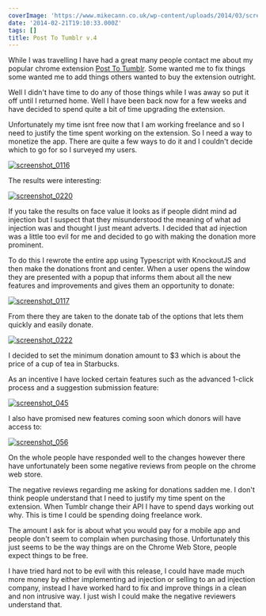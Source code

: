 ```yaml
---
coverImage: 'https://www.mikecann.co.uk/wp-content/uploads/2014/03/screenshot_045.png'
date: '2014-02-21T19:10:33.000Z'
tags: []
title: Post To Tumblr v.4
---
```


While I was travelling I have had a great many people contact me about my popular chrome extension [Post To Tumblr](https://chrome.google.com/webstore/detail/post-to-tumblr/dbpicbbcpanckagpdjflgojlknomoiah?hl=en). Some wanted me to fix things some wanted me to add things others wanted to buy the extension outright.

<!-- more -->

Well I didn't have time to do any of those things while I was away so put it off until I returned home. Well I have been back now for a few weeks and have decided to spend quite a bit of time upgrading the extension.

Unfortunately my time isnt free now that I am working freelance and so I need to justify the time spent working on the extension. So I need a way to monetize the app. There are quite a few ways to do it and I couldn't decide which to go for so I surveyed my users.

[![screenshot_0116](https://www.mikecann.co.uk/wp-content/uploads/2014/03/screenshot_0116.png)](https://www.mikecann.co.uk/wp-content/uploads/2014/03/screenshot_0116.png)

The results were interesting:

[![screenshot_0220](https://www.mikecann.co.uk/wp-content/uploads/2014/03/screenshot_0220.png)](https://www.mikecann.co.uk/wp-content/uploads/2014/03/screenshot_0220.png)

If you take the results on face value it looks as if people didnt mind ad injection but I suspect that they misunderstood the meaning of what ad injection was and thought I just meant adverts. I decided that ad injection was a little too evil for me and decided to go with making the donation more prominent.

To do this I rewrote the entire app using Typescript with KnockoutJS and then make the donations front and center. When a user opens the window they are presented with a popup that informs them about all the new features and improvements and gives them an opportunity to donate:

[![screenshot_0117](https://www.mikecann.co.uk/wp-content/uploads/2014/03/screenshot_0117.png)](https://www.mikecann.co.uk/wp-content/uploads/2014/03/screenshot_0117.png)

From there they are taken to the donate tab of the options that lets them quickly and easily donate.

[![screenshot_0222](https://www.mikecann.co.uk/wp-content/uploads/2014/03/screenshot_0222.png)](https://www.mikecann.co.uk/wp-content/uploads/2014/03/screenshot_0222.png)

I decided to set the minimum donation amount to \$3 which is about the price of a cup of tea in Starbucks.

As an incentive I have locked certain features such as the advanced 1-click process and a suggestion submission feature:

[![screenshot_045](https://www.mikecann.co.uk/wp-content/uploads/2014/03/screenshot_045.png)](https://www.mikecann.co.uk/wp-content/uploads/2014/03/screenshot_045.png)

I also have promised new features coming soon which donors will have access to:

[![screenshot_056](https://www.mikecann.co.uk/wp-content/uploads/2014/03/screenshot_056.png)](https://www.mikecann.co.uk/wp-content/uploads/2014/03/screenshot_056.png)

On the whole people have responded well to the changes however there have unfortunately been some negative reviews from people on the chrome web store.

The negative reviews regarding me asking for donations sadden me. I don't think people understand that I need to justify my time spent on the extension. When Tumblr change their API I have to spend days working out why. This is time I could be spending doing freelance work.

The amount I ask for is about what you would pay for a mobile app and people don't seem to complain when purchasing those. Unfortunately this just seems to be the way things are on the Chrome Web Store, people expect things to be free.

I have tried hard not to be evil with this release, I could have made much more money by either implementing ad injection or selling to an ad injection company, instead I have worked hard to fix and improve things in a clean and non intrusive way. I just wish I could make the negative reviewers understand that.
